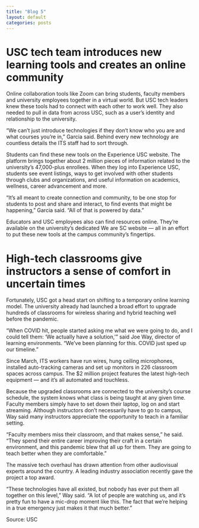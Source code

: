 ```yaml
---
title: "Blog 5"
layout: default
categories: posts
---
```

<h1>USC tech team introduces new learning tools and creates an online community</h1>
<p>Online collaboration tools like Zoom can bring students, faculty members and university employees together in a virtual world. But USC tech leaders knew these tools had to connect with each other to work well. They also needed to pull in data from across USC, such as a user’s identity and relationship to the university.</p>

<p>“We can’t just introduce technologies if they don’t know who you are and what courses you’re in,” Garcia said. Behind every new technology are countless details the ITS staff had to sort through.</p>

<p>Students can find these new tools on the Experience USC website. The platform brings together about 2 million pieces of information related to the university’s 47,000-plus enrollees. When they log into Experience USC, students see event listings, ways to get involved with other students through clubs and organizations, and useful information on academics, wellness, career advancement and more.</p>

<p>“It’s all meant to create connection and community, to be one stop for students to post and share and interact, to find events that might be happening,” Garcia said. “All of that is powered by data.”</p>

<p>Educators and USC employees also can find resources online. They’re available on the university’s dedicated We are SC website — all in an effort to put these new tools at the campus community’s fingertips.</p>

<h1> High-tech classrooms give instructors a sense of comfort in uncertain times </h1>
<p>Fortunately, USC got a head start on shifting to a temporary online learning model. The university already had launched a broad effort to upgrade hundreds of classrooms for wireless sharing and hybrid teaching well before the pandemic.</p>

<p>“When COVID hit, people started asking me what we were going to do, and I could tell them: ‘We actually have a solution,’” said Joe Way, director of learning environments. “We’ve been planning for this. COVID just sped up our timeline.”</p>

<p>Since March, ITS workers have run wires, hung ceiling microphones, installed auto-tracking cameras and set up monitors in 226 classroom spaces across campus. The $2 million project features the latest high-tech equipment — and it’s all automated and touchless.</p>

<p>Because the upgraded classrooms are connected to the university’s course schedule, the system knows what class is being taught at any given time. Faculty members simply have to set down their laptop, log on and start streaming. Although instructors don’t necessarily have to go to campus, Way said many instructors appreciate the opportunity to teach in a familiar setting.</p>

<p>“Faculty members miss their classroom, and that makes sense,” he said. “They spend their entire career improving their craft in a certain environment, and this pandemic blew that all up for them. They are going to teach better when they are comfortable.”</p>

<p>The massive tech overhaul has drawn attention from other audiovisual experts around the country. A leading industry association recently gave the project a top award.</p>

<p>“These technologies have all existed, but nobody has ever put them all together on this level,” Way said. “A lot of people are watching us, and it’s pretty fun to have a mic-drop moment like this. The fact that we’re helping in a true emergency just makes it that much better.”</p>

Source: USC
